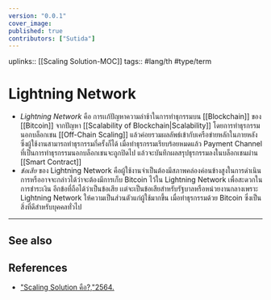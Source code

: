 ```yaml
---
version: "0.0.1"
cover_image:
published: true
contributors: ["Sutida"]
---
```

uplinks:: [[Scaling Solution-MOC]]
tags:: #lang/th #type/term

# Lightning Network
- *Lightning Network* คือ การเเก้ปัญหาความล่าช้าในการทำธุกรรมบน [[Blockchain]] ของ [[Bitcoin]] จากปัญหา [[Scalability of Blockchain|Scalability]] โดยการทำธุรกรรมนอกบล็อกเชน [[Off-Chain Scaling]] แล้วค่อยรวมผลลัพธ์เข้ากับเครือข่ายหลักในภายหลัง ซึ่งผู้ใช้งานสามารถทำธุรกรรมกี่ครั้งก็ได้ เมื่อทำธุรกรรมเรียบร้อยหมดแล้ว Payment Channel ที่เป็นการทำธุรกรรมนอกบล็อกเชนจะถูกปิดไป แล้วจะบันทึกผลสรุปธุรกรรมลงในบล็อกเชนผ่าน [[Smart Contract]]
- *ข้อเสีย* ของ Lightning Network คือผู้ใช้งานจำเป็นต้องมีสภาพคล่องค่อนข้างสูงในการดำเนินการหรืออาจจะกล่าวได้ว่าจะต้องมีการเก็บ Bitcoin ไว้ใน Lightning Network เพื่อสะดวกในการชำระเงิน อีกข้อที่ถือได้ว่าเป็นข้อเสีย เเต่จะเป็นข้อเสียสำหรับรัฐบาลหรือหน่วยงานกลางเพราะ Lightning Network ให้ความเป็นส่วนตัวแก่ผู้ใช้มากขึ้น เมื่อทำธุรกรรมด้วย Bitcoin ซึ่งเป็นสิ่งที่ดีสำหรับบุคคลทั่วไป

---
## See also
## References
- ["Scaling Solution คือ?,"2564.](https://academy.bitcoinaddict.org/blockchain-scaling-solution/)
